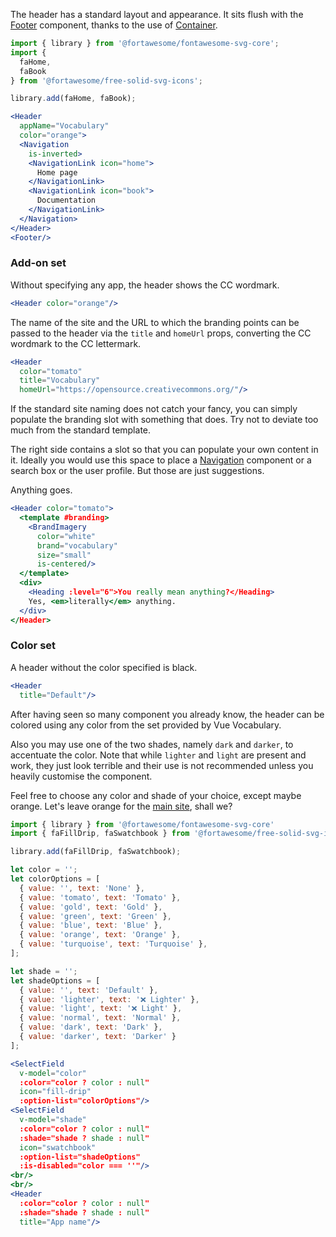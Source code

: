 The header has a standard layout and appearance. It sits flush with the 
[Footer](#/Patterns/Footer) component, thanks to the use of 
[Container](#/Layouts/Container).

```jsx { "props": { "className": "i18n-enabled contain-content" } }
import { library } from '@fortawesome/fontawesome-svg-core';
import {
  faHome,
  faBook
} from '@fortawesome/free-solid-svg-icons';

library.add(faHome, faBook);

<Header 
  appName="Vocabulary" 
  color="orange">
  <Navigation
    is-inverted>
    <NavigationLink icon="home">
      Home page
    </NavigationLink>
    <NavigationLink icon="book">
      Documentation
    </NavigationLink>
  </Navigation>
</Header>
<Footer/>
```

### Add-on set

Without specifying any app, the header shows the CC wordmark.

```jsx { "props": { "className": "contain-content" } }
<Header color="orange"/>
```

The name of the site and the URL to which the branding points can be passed to 
the header via the `title` and `homeUrl` props, converting the CC wordmark to
the CC lettermark.

```jsx { "props": { "className": "contain-content" } }
<Header
  color="tomato"
  title="Vocabulary"
  homeUrl="https://opensource.creativecommons.org/"/>
```

If the standard site naming does not catch your fancy, you can simply populate
the branding slot with something that does. Try not to deviate too much from the
standard template.

The right side contains a slot so that you can populate your own content in it.
Ideally you would use this space to place a [Navigation](#/Elements/Navigation)
component or a search box or the user profile. But those are just suggestions.

Anything goes.

```jsx { "props": { "className": "contain-content" } }
<Header color="tomato">
  <template #branding>
    <BrandImagery
      color="white"
      brand="vocabulary"
      size="small"
      is-centered/>
  </template>
  <div>
    <Heading :level="6">You really mean anything?</Heading>
    Yes, <em>literally</em> anything.
  </div>
</Header>
```

### Color set

A header without the color specified is black.

```jsx { "props": { "className": "contain-content" } }
<Header
  title="Default"/>
```

After having seen so many component you already know, the header can be colored
using any color from the set provided by Vue Vocabulary.

Also you may use one of the two shades, namely `dark` and `darker`, to
accentuate the color. Note that while `lighter` and `light` are present and work,
they just look terrible and their use is not recommended unless you heavily 
customise the component.

Feel free to choose any color and shade of your choice, except maybe orange.
Let's leave orange for the [main site](https://creativecommons.org), shall we?

```jsx { "props": { "className": "contain-content" } }
import { library } from '@fortawesome/fontawesome-svg-core'
import { faFillDrip, faSwatchbook } from '@fortawesome/free-solid-svg-icons'

library.add(faFillDrip, faSwatchbook);

let color = '';
let colorOptions = [
  { value: '', text: 'None' },
  { value: 'tomato', text: 'Tomato' },
  { value: 'gold', text: 'Gold' },
  { value: 'green', text: 'Green' },
  { value: 'blue', text: 'Blue' },
  { value: 'orange', text: 'Orange' },
  { value: 'turquoise', text: 'Turquoise' },
];

let shade = '';
let shadeOptions = [
  { value: '', text: 'Default' },
  { value: 'lighter', text: '❌ Lighter' },
  { value: 'light', text: '❌ Light' },
  { value: 'normal', text: 'Normal' },
  { value: 'dark', text: 'Dark' },
  { value: 'darker', text: 'Darker' }
];

<SelectField
  v-model="color"
  :color="color ? color : null"
  icon="fill-drip"
  :option-list="colorOptions"/>
<SelectField
  v-model="shade"
  :color="color ? color : null"
  :shade="shade ? shade : null"
  icon="swatchbook"
  :option-list="shadeOptions"
  :is-disabled="color === ''"/>
<br/>
<br/>
<Header
  :color="color ? color : null"
  :shade="shade ? shade : null"
  title="App name"/>
```
